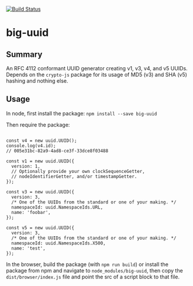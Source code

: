 [![Build Status](https://travis-ci.org/furkleindustries/big-uuid.svg?branch=master)](https://travis-ci.org/furkleindustries/big-uuid)

# big-uuid

## Summary

An RFC 4112 conformant UUID generator creating v1, v3, v4, and v5 UUIDs. Depends on the `crypto-js` package for its usage of MD5 (v3) and SHA (v5) hashing and nothing else.

## Usage

In node, first install the package:
`npm install --save big-uuid`

Then require the package:

```const uuid = require('big-uuid');

const v4 = new uuid.UUID();
console.log(v4.id);
// 005e31bc-82a9-4ad8-ce3f-33dce8f03488

const v1 = new uuid.UUID({
  version: 1,
  // Optionally provide your own clockSequenceGetter,
  // nodeIdentifierGetter, and/or timestampGetter.
});

const v3 = new uuid.UUID({
  version: 3,
  /* One of the UUIDs from the standard or one of your making. */
  namespaceId: uuid.NamespaceIds.URL,
  name: 'foobar',
});

const v5 = new uuid.UUID({
  version: 3,
  /* One of the UUIDs from the standard or one of your making. */
  namespaceId: uuid.NamespaceIds.X500,
  name: 'test',
});
```

In the browser, build the package (with `npm run build`) or install the package from npm and navigate to `node_modules/big-uuid`, then copy the `dist/browser/index.js` file and point the src of a script block to that file.
